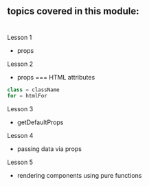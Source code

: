 ## topics covered in this module:

#
Lesson 1 
- props

Lesson 2
- props === HTML attributes
```js
class = className
for = htmlFor
```

Lesson 3
- getDefaultProps

Lesson 4
- passing data via props

Lesson 5
- rendering components using pure functions
  


